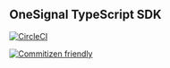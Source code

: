 ## OneSignal TypeScript SDK

[![CircleCI](https://circleci.com/gh/dolphub/onesignal-ts.svg?style=svg)](https://circleci.com/gh/dolphub/onesignal-ts)

[![Commitizen friendly](https://img.shields.io/badge/commitizen-friendly-brightgreen.svg)](http://commitizen.github.io/cz-cli/)

